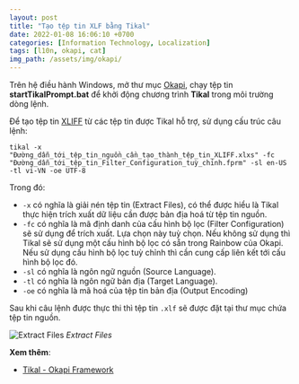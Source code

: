 ```yaml
---
layout: post
title: "Tạo tệp tin XLF bằng Tikal"
date: 2022-01-08 16:06:10 +0700
categories: [Information Technology, Localization]
tags: [l10n, okapi, cat]
img_path: /assets/img/okapi/
---
```


Trên hệ điều hành Windows, mở thư mục [Okapi](https://vegetaz.github.io/posts/Okapi-Framework/), chạy tệp tin **startTikalPrompt.bat** để khởi động chương trình **Tikal** trong môi trường dòng lệnh.

Để tạo tệp tin [XLIFF](https://vegetaz.github.io/tags/okapi/) từ các tệp tin được Tikal hỗ trợ, sử dụng cấu trúc câu lệnh:
```shell
tikal -x "Đường_dẫn_tới_tệp_tin_nguồn_cần_tạo_thành_tệp_tin_XLIFF.xlxs" -fc "Đường_dẫn_tới_tệp_tin_Filter_Configuration_tuỳ_chỉnh.fprm" -sl en-US -tl vi-VN -oe UTF-8
```
Trong đó:
- `-x` có nghĩa là giải nén tệp tin (Extract Files), có thể được hiểu là Tikal thực hiện trích xuất dữ liệu cần được bản địa hoá từ tệp tin nguồn.
- `-fc` có nghĩa là mã định danh của cấu hình bộ lọc (Filter Configuration) sẽ sử dụng để trích xuất. Lựa chọn này tuỳ chọn. Nếu không sử dụng thì Tikal sẽ sử dụng một cấu hình bộ lọc có sẵn trong Rainbow của Okapi. Nếu sử dụng cấu hình bộ lọc tuỳ chỉnh thì cần cung cấp liên kết tới cấu hình bộ lọc đó.
- `-sl` có nghĩa là ngôn ngữ nguồn (Source Language).
- `-tl` có nghĩa là ngôn ngữ bản địa (Target Language).
- `-oe` có nghĩa là mã hoá của tệp tin bản địa (Output Encoding)

Sau khi câu lệnh được thực thi thì tệp tin `.xlf` sẽ được đặt tại thư mục chứa tệp tin nguồn.

![Extract Files](Tikal_x.png)
_Extract Files_

**Xem thêm**:
- [Tikal - Okapi Framework](https://okapiframework.org/wiki/index.php?title=Tikal)
